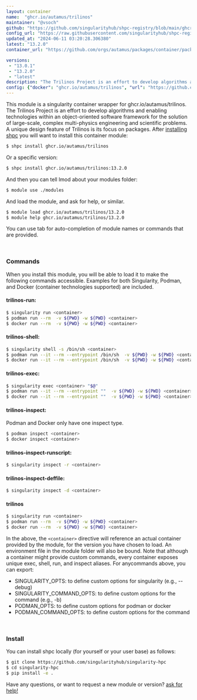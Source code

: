 ```yaml
---
layout: container
name:  "ghcr.io/autamus/trilinos"
maintainer: "@vsoch"
github: "https://github.com/singularityhub/shpc-registry/blob/main/ghcr.io/autamus/trilinos/container.yaml"
config_url: "https://raw.githubusercontent.com/singularityhub/shpc-registry/main/ghcr.io/autamus/trilinos/container.yaml"
updated_at: "2024-06-11 03:20:28.306380"
latest: "13.2.0"
container_url: "https://github.com/orgs/autamus/packages/container/package/trilinos"

versions:
 - "13.0.1"
 - "13.2.0"
 - "latest"
description: "The Trilinos Project is an effort to develop algorithms and enabling technologies within an object-oriented software framework for the solution of large-scale, complex multi-physics engineering and scientific problems. A unique design feature of Trilinos is its focus on packages."
config: {"docker": "ghcr.io/autamus/trilinos", "url": "https://github.com/orgs/autamus/packages/container/package/trilinos", "maintainer": "@vsoch", "description": "The Trilinos Project is an effort to develop algorithms and enabling technologies within an object-oriented software framework for the solution of large-scale, complex multi-physics engineering and scientific problems. A unique design feature of Trilinos is its focus on packages.", "latest": {"13.2.0": "sha256:c5f4396266806c4bd8a12fe04a2d25aafc0ac034e4c2b1d965d2cbbaef5a31c8"}, "tags": {"13.0.1": "sha256:cef95b0d22c12d952c3100caa85cb12fd8f976aa4e34ed584f9e3d3c1c4340e7", "13.2.0": "sha256:c5f4396266806c4bd8a12fe04a2d25aafc0ac034e4c2b1d965d2cbbaef5a31c8", "latest": "sha256:c5f4396266806c4bd8a12fe04a2d25aafc0ac034e4c2b1d965d2cbbaef5a31c8"}}
---
```


This module is a singularity container wrapper for ghcr.io/autamus/trilinos.
The Trilinos Project is an effort to develop algorithms and enabling technologies within an object-oriented software framework for the solution of large-scale, complex multi-physics engineering and scientific problems. A unique design feature of Trilinos is its focus on packages.
After [installing shpc](#install) you will want to install this container module:


```bash
$ shpc install ghcr.io/autamus/trilinos
```

Or a specific version:

```bash
$ shpc install ghcr.io/autamus/trilinos:13.2.0
```

And then you can tell lmod about your modules folder:

```bash
$ module use ./modules
```

And load the module, and ask for help, or similar.

```bash
$ module load ghcr.io/autamus/trilinos/13.2.0
$ module help ghcr.io/autamus/trilinos/13.2.0
```

You can use tab for auto-completion of module names or commands that are provided.

<br>

### Commands

When you install this module, you will be able to load it to make the following commands accessible.
Examples for both Singularity, Podman, and Docker (container technologies supported) are included.

#### trilinos-run:

```bash
$ singularity run <container>
$ podman run --rm  -v ${PWD} -w ${PWD} <container>
$ docker run --rm  -v ${PWD} -w ${PWD} <container>
```

#### trilinos-shell:

```bash
$ singularity shell -s /bin/sh <container>
$ podman run --it --rm --entrypoint /bin/sh  -v ${PWD} -w ${PWD} <container>
$ docker run --it --rm --entrypoint /bin/sh  -v ${PWD} -w ${PWD} <container>
```

#### trilinos-exec:

```bash
$ singularity exec <container> "$@"
$ podman run --it --rm --entrypoint ""  -v ${PWD} -w ${PWD} <container> "$@"
$ docker run --it --rm --entrypoint ""  -v ${PWD} -w ${PWD} <container> "$@"
```

#### trilinos-inspect:

Podman and Docker only have one inspect type.

```bash
$ podman inspect <container>
$ docker inspect <container>
```

#### trilinos-inspect-runscript:

```bash
$ singularity inspect -r <container>
```

#### trilinos-inspect-deffile:

```bash
$ singularity inspect -d <container>
```



#### trilinos

```bash
$ singularity run <container>
$ podman run --rm  -v ${PWD} -w ${PWD} <container>
$ docker run --rm  -v ${PWD} -w ${PWD} <container>
```


In the above, the `<container>` directive will reference an actual container provided
by the module, for the version you have chosen to load. An environment file in the
module folder will also be bound. Note that although a container
might provide custom commands, every container exposes unique exec, shell, run, and
inspect aliases. For anycommands above, you can export:

 - SINGULARITY_OPTS: to define custom options for singularity (e.g., --debug)
 - SINGULARITY_COMMAND_OPTS: to define custom options for the command (e.g., -b)
 - PODMAN_OPTS: to define custom options for podman or docker
 - PODMAN_COMMAND_OPTS: to define custom options for the command

<br>

### Install

You can install shpc locally (for yourself or your user base) as follows:

```bash
$ git clone https://github.com/singularityhub/singularity-hpc
$ cd singularity-hpc
$ pip install -e .
```

Have any questions, or want to request a new module or version? [ask for help!](https://github.com/singularityhub/singularity-hpc/issues)